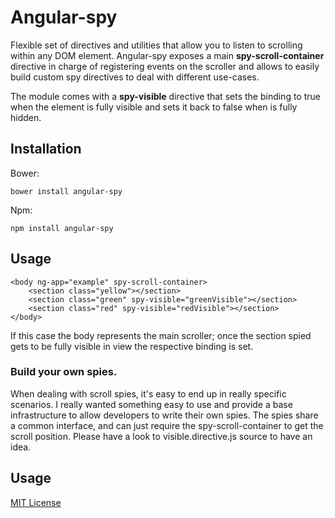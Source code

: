 # Angular-spy
Flexible set of directives and utilities that allow you to listen to scrolling within any DOM element.
Angular-spy exposes a main **spy-scroll-container** directive in charge of registering events on the scroller and allows to easily build custom spy directives to deal with different use-cases.

The module comes with a **spy-visible** directive that sets the binding to true when the element is fully visible
and sets it back to false when is fully hidden.


## Installation

Bower:
```
bower install angular-spy
```

Npm:
```
npm install angular-spy
```

## Usage
```
<body ng-app="example" spy-scroll-container>
    <section class="yellow"></section>
    <section class="green" spy-visible="greenVisible"></section>
    <section class="red" spy-visible="redVisible"></section>
</body>
```

If this case the body represents the main scroller; once the section spied gets
to be fully visible in view the respective binding is set.

### Build your own spies.
When dealing with scroll spies, it's easy to end up in really specific scenarios.
I really wanted something easy to use and provide a base infrastructure to allow developers to write their own
spies.
The spies share a common interface, and can just require the spy-scroll-container
to get the scroll position. Please have a look to visible.directive.js source to
have an idea.

## Usage

[MIT License](https://opensource.org/licenses/MIT)
